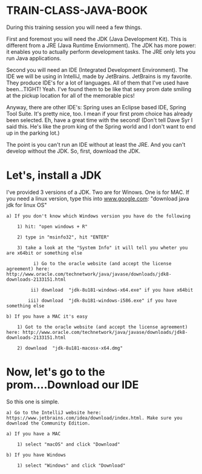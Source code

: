 # TRAIN-CLASS-JAVA-BOOK
During this training session you will need a few things. 

First and foremost you will need the JDK (Java Development Kit). This is different from a JRE (Java Runtime Enviornment). The JDK has more power: it enables you to actually perform development tasks. The JRE only lets you run Java applications.

Second you will need an IDE (Integrated Development Environment). The IDE we will be using in IntelliJ, made by JetBrains. JetBrains is my favorite. They produce IDE's for a lot of languages. All of them that I've used have been...TIGHT! Yeah. I've found them to be like that sexy prom date smiling at the pickup location for all of the memorable pics!

Anyway, there are other IDE's: Spring uses an Eclipse based IDE, Spring Tool Suite. It's pretty nice, too. I mean if your first prom choice has already been selected. Eh, have a great time with the second! (Don't tell Dave Syr I said this. He's like the prom king of the Spring world and I don't want to end up in the parking lot.)

The point is you can't run an IDE without at least the JRE. And you can't develop without the JDK. So, first, download the JDK.

# Let's, install a JDK

I've provided 3 versions of a JDK. Two are for Winows. One is for MAC. If you need a linux version, type this into www.google.com: "download java jdk for linux OS"

	a) If you don't know which Windows version you have do the following

		1) hit: "open windows + R"

		2) type in "msinfo32", hit "ENTER"

		3) take a look at the "System Info" it will tell you wheter you are x64bit or something else
	
			  i) Go to the oracle website (and accept the license agreement) here: http://www.oracle.com/technetwork/java/javase/downloads/jdk8-downloads-2133151.html

			 ii) download  "jdk-8u181-windows-x64.exe" if you have x64bit
	
			iii) download  "jdk-8u181-windows-i586.exe" if you have something else

	b) If you have a MAC it's easy

		1) Got to the oracle website (and accept the license agreement) here: http://www.oracle.com/technetwork/java/javase/downloads/jdk8-downloads-2133151.html
	
		2) download  "jdk-8u181-macosx-x64.dmg"


# Now, let's go to the prom....Download our IDE 

So this one is simple. 
	
	a) Go to the IntelliJ website here: https://www.jetbrains.com/idea/download/index.html. Make sure you download the Community Edition.

	a) If you have a MAC
		
		1) select "macOS" and click "Download"

	b) If you have Windows

		1) select "Windows" and click "Download"



